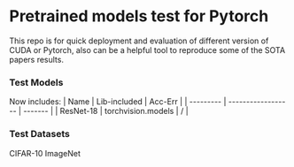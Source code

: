 # Pretrained models test for Pytorch
This repo is for quick deployment and evaluation of different version of CUDA or Pytorch, also can be a helpful tool to reproduce some of the SOTA papers results.

### Test Models
Now includes:
| Name      | Lib-included       | Acc-Err |
| --------- | ------------------ | ------- |
| ResNet-18 | torchvision.models | /       |

### Test Datasets
CIFAR-10
ImageNet

